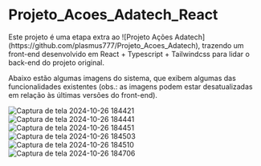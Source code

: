 ﻿# Projeto_Acoes_Adatech_React

<p>Este projeto é uma etapa extra ao ![Projeto Ações Adatech](https://github.com/plasmus777/Projeto_Acoes_Adatech), trazendo um front-end desenvolvido em React + Typescript + Tailwindcss para lidar o back-end do projeto original.</p>
<p>Abaixo estão algumas imagens do sistema, que exibem algumas das funcionalidades existentes (obs.: as imagens podem estar desatualizadas em relação às últimas versões do front-end).</p>

![Captura de tela 2024-10-26 184421](https://github.com/user-attachments/assets/4b833c2a-adf5-46e0-806b-9e694c2762e0)
![Captura de tela 2024-10-26 184441](https://github.com/user-attachments/assets/a9389a80-e2e9-4a05-92f5-a97edad668e8)
![Captura de tela 2024-10-26 184451](https://github.com/user-attachments/assets/e66ab6a5-0b0a-4794-beaf-1fbdbdffdc22)
![Captura de tela 2024-10-26 184503](https://github.com/user-attachments/assets/bf034956-e758-442a-9dcc-67afc884ad1d)
![Captura de tela 2024-10-26 184510](https://github.com/user-attachments/assets/cc8849df-0094-4eac-aac6-50dc9d10febf)
![Captura de tela 2024-10-26 184706](https://github.com/user-attachments/assets/115f42ad-fbf3-4ba8-98dd-e7739c010714)
